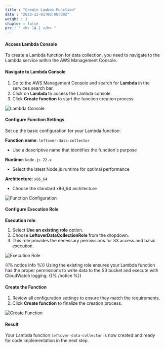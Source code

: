 ```yaml
---
title : "Create Lambda Function"
date : "2023-12-01T00:00:00Z"
weight : 1
chapter : false
pre : " <b> 14.1 </b> "
---
```


#### Access Lambda Console

To create a Lambda function for data collection, you need to navigate to the Lambda service within the AWS Management Console.

#### Navigate to Lambda Console

1. Go to the AWS Management Console and search for **Lambda** in the services search bar.
2. Click on **Lambda** to access the Lambda console.
3. Click **Create function** to start the function creation process.

![Lambda Console](/images/14/14-1.png?featherlight=false&width=90pc)

#### Configure Function Settings

Set up the basic configuration for your Lambda function:

**Function name**: `leftover-data-collector`
- Use a descriptive name that identifies the function's purpose

**Runtime**: `Node.js 22.x`
- Select the latest Node.js runtime for optimal performance

**Architecture**: `x86_64`
- Choose the standard x86_64 architecture

![Function Configuration](/images/14/14-2.png?featherlight=false&width=90pc)

#### Configure Execution Role

**Execution role**: 
1. Select **Use an existing role** option.
2. Choose **LeftoverDataCollectionRole** from the dropdown.
3. This role provides the necessary permissions for S3 access and basic execution.

![Execution Role](/images/14/14-3.png?featherlight=false&width=90pc)

{{% notice info %}}
Using the existing role ensures your Lambda function has the proper permissions to write data to the S3 bucket and execute with CloudWatch logging.
{{% /notice %}}

#### Create the Function

1. Review all configuration settings to ensure they match the requirements.
2. Click **Create function** to finalize the creation process.

![Create Function](/images/14/14-4.png?featherlight=false&width=90pc)

#### Result

Your Lambda function `leftover-data-collector` is now created and ready for code implementation in the next step.
